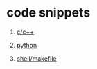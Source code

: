 code snippets
================

1. [c/c++](c/)

1. [python](python/)

1. [shell/makefile](makefile/)
